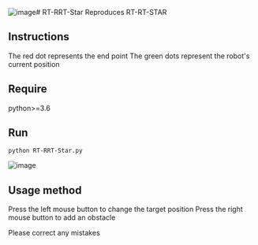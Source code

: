 ![image](https://github.com/codesharks1/RT-RRT-Star/assets/90197184/9adba42f-d1b9-437c-bec7-c57003fa1036)# RT-RRT-Star
Reproduces RT-RT-STAR
## Instructions
The red dot represents the end point
The green dots represent the robot's current position

## Require
python>=3.6
## Run
```
python RT-RRT-Star.py
```
![image](https://github.com/codesharks1/RT-RRT-Star/assets/90197184/73434e6a-3b42-4a8a-9fac-f8921e4e236c)

## Usage method
Press the left mouse button to change the target position
Press the right mouse button to add an obstacle

Please correct any mistakes
